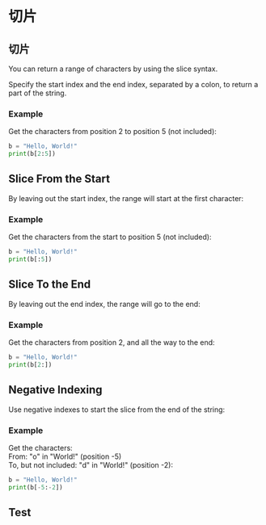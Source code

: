 # 切片

## 切片

You can return a range of characters by using the slice syntax.

Specify the start index and the end index, separated by a colon, to return a part of the string.

### Example

Get the characters from position 2 to position 5 \(not included\):

```python
b = "Hello, World!"
print(b[2:5])
```

## Slice From the Start

By leaving out the start index, the range will start at the first character:

### Example

Get the characters from the start to position 5 \(not included\):

```python
b = "Hello, World!"
print(b[:5])
```

## Slice To the End

By leaving out the end index, the range will go to the end:

### Example

Get the characters from position 2, and all the way to the end:

```python
b = "Hello, World!"
print(b[2:])
```

## Negative Indexing

Use negative indexes to start the slice from the end of the string:

### Example

Get the characters:  
From: "o" in "World!" \(position -5\)  
To, but not included: "d" in "World!" \(position -2\):

```python
b = "Hello, World!"
print(b[-5:-2])
```

## Test


